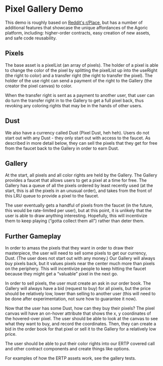 # Pixel Gallery Demo

This demo is roughly based on [Reddit's
r/Place](https://en.wikipedia.org/wiki/Place_(Reddit)), but has a 
number of additional features that showcase the unique affordances of
the Agoric platform, including: higher-order contracts, easy creation
of new assets, and safe code reusability.

## Pixels
The base asset is a pixelList (an array of
pixels). The holder of a pixel is able to change the color of the
pixel by splitting the pixelList up into the useRight (the right to
color) and a transfer right (the right to transfer the pixel). The
holder of the use right can send a payment of the right to the Gallery
(the creator the pixel canvas) to color. 

When the transfer right is sent as a payment to another user, that
user can do turn the transfer right in to the Gallery to get a full
pixel back, thus revoking any coloring rights that may be in the hands
of other users. 

## Dust
We also have a currency called Dust (Pixel Dust, heh heh). Users do not start out with any Dust - they only start out with access to the faucet. As described in more detail below, they can sell the pixels that they get for free from the faucet back to the Gallery in order to earn Dust.  

## Gallery

At the start, all pixels and all color rights are held by the Gallery.
The Gallery provides a faucet that allows users to get a pixel at a
time for free. The Gallery has a queue of all the pixels ordered by
least recently used (at the start, this is all the pixels in an
unusual order), and takes from the front of this LRU queue to provide a pixel to the faucet.

The user eventually gets a handful of pixels from the faucet (in the
future, this would be rate-limited per user), but at this point, it is unlikely that the user is able to draw
anything interesting. Hopefully, this will incentivize them to keep
playing (“gotta collect them all”) rather than deter them. 

## Further Gameplay

In order to amass the pixels that they want in order to draw their masterpiece, the user will need to sell some pixels to get our currency, Dust. (The user does not start out with any money.) Our Gallery will always buy pixels back, but it values pixels near the center much more than pixels on the periphery. This will incentivize people to keep hitting the faucet because they might get a “valuable” pixel in the next go. 

In order to sell pixels, the user must create an ask in our order book. The Gallery will always have a bid (request to buy) for all pixels, but the price should be relatively low, lower than selling to another user (this will need to be done after experimentation, not sure how to guarantee it now). 

Now that the user has some Dust, how can they buy their pixels? The pixel canvas will have an on-hover attribute that shows the x, y coordinates of the hovered-over pixel. The user should be able to look at the canvas to see what they want to buy, and record the coordinates. Then, they can create a bid in the order book for that pixel or sell it to the Gallery for a relatively low price. 

The user should be able to put their color rights into our ERTP covered call and other contract components and create things like options. 

For examples of how the ERTP assets work, see the gallery tests.
